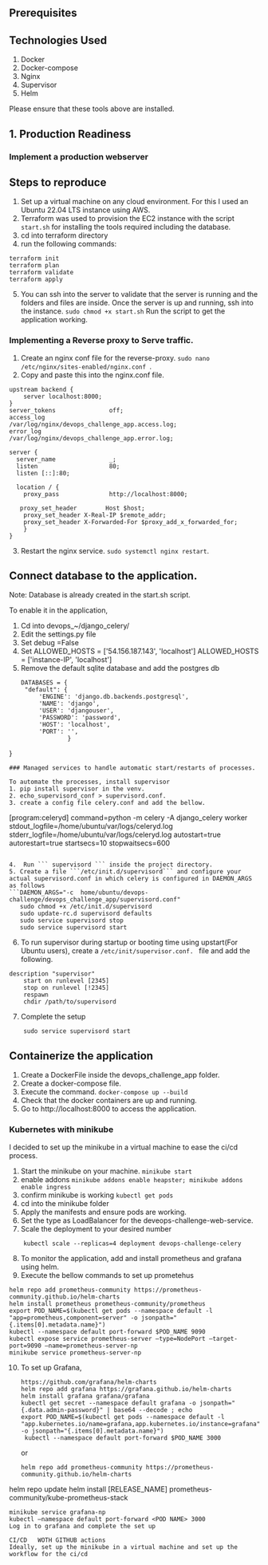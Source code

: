 ## Prerequisites
## Technologies Used
   1. Docker
   2. Docker-compose
   3. Nginx
   4. Supervisor
   5. Helm

Please ensure that these tools above are installed.

## 1. Production Readiness

### Implement a production webserver
## Steps to reproduce

1. Set up a virtual machine on any cloud environment. For this I used an  Ubuntu 22.04 LTS instance using AWS.
2. Terraform was used to provision the EC2 instance with the script `start.sh` for installing the tools required including the database.
3. cd into terraform directory
4. run the following commands:
 ```
 terraform init
 terraform plan
 terraform validate
 terraform apply
 ```
5. You can ssh into the server to validate that the server is running and the folders and files are inside.
   Once the server is up and running, ssh into the instance.
``` sudo chmod +x start.sh ```
 Run the script to get the application working.


### Implementing a Reverse proxy to Serve traffic.

1. Create an nginx conf file for the reverse-proxy.
```sudo nano /etc/nginx/sites-enabled/nginx.conf ```.
2. Copy and paste this into the nginx.conf file.
```
upstream backend {
    server localhost:8000;
}
server_tokens               off;
access_log                  /var/log/nginx/devops_challenge_app.access.log;
error_log                   /var/log/nginx/devops_challenge_app.error.log;

server {
  server_name               _;
  listen                    80;
  listen [::]:80;

  location / {
    proxy_pass              http://localhost:8000;

   proxy_set_header        Host $host;
    proxy_set_header X-Real-IP $remote_addr;
    proxy_set_header X-Forwarded-For $proxy_add_x_forwarded_for;
    }
}
```
3. Restart the nginx service.
   ``` sudo systemctl nginx restart ```.

## Connect database to the application.
Note: Database is already created in the start.sh script.

To enable it in the application,
1. Cd into devops_~/django_celery/
2. Edit the settings.py file
3. Set debug =False
4. Set ALLOWED_HOSTS = ['54.156.187.143', 'localhost']
       ALLOWED_HOSTS = ['instance-IP', 'localhost']
5. Remove the  default sqlite database and add the postgres db
   ```
   DATABASES = {
    "default": {
        'ENGINE': 'django.db.backends.postgresql',
        'NAME': 'django',
        'USER': 'djangouser',
        'PASSWORD': 'password',
        'HOST': 'localhost',
        'PORT': '',
                }
}
```
### Managed services to handle automatic start/restarts of processes.

To automate the processes, install supervisor
1. pip install supervisor in the venv.
2. echo_supervisord_conf > supervisord.conf.
3. create a config file celery.conf and add the bellow.
```
[program:celeryd]
    command=python -m celery -A django_celery worker
    stdout_logfile=/home/ubuntu/var/logs/celeryd.log
    stderr_logfile=/home/ubuntu/var/logs/celeryd.log
    autostart=true
    autorestart=true
    startsecs=10
    stopwaitsecs=600
```

4.  Run ``` supervisord ``` inside the project directory.
5. Create a file ```/etc/init.d/supervisord``` and configure your actual supervisord.conf in which celery is configured in DAEMON_ARGS as follows
```DAEMON_ARGS="-c  home/ubuntu/devops-challenge/devops_challenge_app/supervisord.conf"
   sudo chmod +x /etc/init.d/supervisord
   sudo update-rc.d supervisord defaults 
   sudo service supervisord stop
   sudo service supervisord start
```
6. To run supervisor during startup or booting time using upstart(For Ubuntu users), create a ```/etc/init/supervisor.conf. ``` file and add the following.
```
description "supervisor"
    start on runlevel [2345]
    stop on runlevel [!2345]
    respawn
    chdir /path/to/supervisord
```
7. Complete the setup
``` sudo service supervisord stop
    sudo service supervisord start
```

## Containerize the application
1. Create a DockerFile inside the devops_challenge_app folder.
2. Create a docker-compose file.
3. Execute the command.
``` docker-compose up --build ```
4. Check that the docker containers are up and running.
5. Go to http://localhost:8000 to access the application.


### Kubernetes with minikube
I decided to set up the minikube in a virtual machine to ease the ci/cd process.
1. Start the minikube on your machine.
``` minikube start ```
2. enable addons
``` minikube addons enable heapster; minikube addons enable ingress ```
3. confirm minikube is working
  ``` kubectl get pods ```
4. cd into the minikube folder
5. Apply the manifests and ensure pods are working.
6. Set the type as LoadBalancer for the deveops-challenge-web-service.
7. Scale the deployment to your desired number
``` kubectl scale --replicas=4 deployment devops-challenge-web
    kubectl scale --replicas=4 deployment devops-challenge-celery
```
8. To monitor the application, add and install prometheus and grafana using helm.
9. Execute the bellow commands to set up prometehus
```
helm repo add prometheus-community https://prometheus-community.github.io/helm-charts
helm install prometheus prometheus-community/prometheus
export POD_NAME=$(kubectl get pods --namespace default -l "app=prometheus,component=server" -o jsonpath="{.items[0].metadata.name}")
kubectl --namespace default port-forward $POD_NAME 9090
kubectl expose service prometheus-server –type=NodePort –target-port=9090 –name=prometheus-server-np
minikube service prometheus-server-np
```
10. To set up Grafana,
    ```
    https://github.com/grafana/helm-charts
    helm repo add grafana https://grafana.github.io/helm-charts
    helm install grafana grafana/grafana
    kubectl get secret --namespace default grafana -o jsonpath="{.data.admin-password}" | base64 --decode ; echo
    export POD_NAME=$(kubectl get pods --namespace default -l "app.kubernetes.io/name=grafana,app.kubernetes.io/instance=grafana" -o jsonpath="{.items[0].metadata.name}")
     kubectl --namespace default port-forward $POD_NAME 3000
     ```
    or 
    ```
    helm repo add prometheus-community https://prometheus-community.github.io/helm-charts
helm repo update
helm install [RELEASE_NAME] prometheus-community/kube-prometheus-stack
```
minikube service grafana-np
kubectl –namespace default port-forward <POD NAME> 3000
Log in to grafana and complete the set up

CI/CD   WOTH GITHUB actions
Ideally, set up the minikube in a virtual machine and set up the workflow for the ci/cd





   


